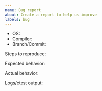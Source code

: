```yaml
---
name: Bug report
about: Create a report to help us improve
labels: bug
---
```


- OS:
- Compiler:
- Branch/Commit:

Steps to reproduce:

Expected behavior:

Actual behavior:

Logs/ctest output:

